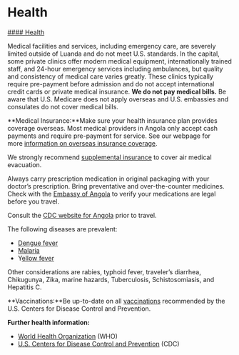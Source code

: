 # Health

[#### Health](javascript:void(0); "Health")

Medical facilities and services, including emergency care, are severely limited outside of Luanda and do not meet U.S. standards. In the capital, some private clinics offer modern medical equipment, internationally trained staff, and 24-hour emergency services including ambulances, but quality and consistency of medical care varies greatly. These clinics typically require pre-payment before admission and do not accept international credit cards or private medical insurance. **We do not pay medical bills.** Be aware that U.S. Medicare does not apply overseas and U.S. embassies and consulates do not cover medical bills.

**Medical Insurance:**Make sure your health insurance plan provides coverage overseas. Most medical providers in Angola only accept cash payments and require pre-payment for service. See our webpage for more [information on overseas insurance coverage](https://travel.state.gov/content/travel/en/international-travel/before-you-go/your-health-abroad/Insurance_Coverage_Overseas.html).

We strongly recommend [supplemental insurance](https://travel.state.gov/content/travel/en/international-travel/before-you-go/your-health-abroad/insurance-providers-overseas.html) to cover air medical evacuation.

Always carry prescription medication in original packaging with your doctor’s prescription. Bring preventative and over-the-counter medicines. Check with the [Embassy of Angola](http://www.angola.org/) to verify your medications are legal before you travel.

Consult the [CDC website for Angola](http://wwwnc.cdc.gov/travel/destinations/traveler/none/angola) prior to travel.

The following diseases are prevalent:

* [Dengue fever](https://wwwnc.cdc.gov/travel/diseases/dengue)
* [Malaria](https://www.cdc.gov/parasites/malaria/index.html)
* Y[ellow fever](http://wwwnc.cdc.gov/travel/diseases/yellow-fever)

Other considerations are rabies, typhoid fever, traveler’s diarrhea, Chikugunya, Zika, marine hazards, Tuberculosis, Schistosomiasis, and Hepatitis C.

**Vaccinations:**Be up-to-date on all [vaccinations](https://wwwnc.cdc.gov/travel/destinations/list) recommended by the U.S. Centers for Disease Control and Prevention.

**Further health information:**

* [World Health Organization](https://www.who.int/) (WHO)
* [U.S. Centers for Disease Control and Prevention](http://wwwnc.cdc.gov/travel/) (CDC)